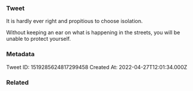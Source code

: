 ### Tweet
It is hardly ever right and propitious to choose isolation.

Without keeping an ear on what is happening in the streets, you will be unable to protect yourself.

### Metadata
Tweet ID: 1519285624817299458
Created At: 2022-04-27T12:01:34.000Z

### Related


